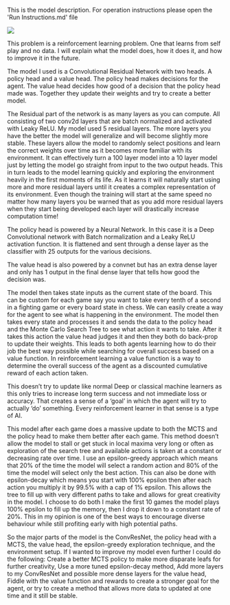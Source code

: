 This is the model description. For operation instructions please open the 'Run Instructions.md' file

<img src="https://media.githubusercontent.com/media/Christoper-Harvey/1st-Capstone/master/model.png" >

This problem is a reinforcement learning problem. One that learns from self play and no data. I will explain what the model does, how it does it, and how to improve it in the future.

The model I used is a Convolutional Residual Network with two heads. A policy head and a value head. The policy head makes decisions for the agent. The value head decides how good of a decision that the policy head made was. Together they update their weights and try to create a better model.

The Residual part of the network is as many layers as you can compute. All consisting of two conv2d layers that are batch normalized and activated with Leaky ReLU. My model used 5 residual layers. The more layers you have the better the model will generalize and will become slightly more stable. These layers allow the model to randomly select positions and learn the correct weights over time as it becomes more familiar with its environment. It can effectively turn a 100 layer model into a 10 layer model just by letting the model go straight from input to the two output heads. This in turn leads to the model learning quickly and exploring the environment heavily in the first moments of its life. As it learns it will naturally start using more and more residual layers until it creates a complex representation of its environment. Even though the training will start at the same speed no matter how many layers you be warned that as you add more residual layers when they start being developed each layer will drastically increase computation time!

The policy head is powered by a Neural Network. In this case it is a Deep Convolutional network with Batch normalization and a Leaky ReLU activation function. It is flattened and sent through a dense layer as the classifier with 25 outputs for the various decisions.

The value head is also powered by a convnet but has an extra dense layer and only has 1 output in the final dense layer that tells how good the decision was.

The model then takes state inputs as the current state of the board. This can be custom for each game say you want to take every tenth of a second in a fighting game or every board state in chess. We can easily create a way for the agent to see what is happening in the environment. The model then takes every state and processes it and sends the data to the policy head and the Monte Carlo Search Tree to see what action it wants to take. After it takes this action the value head judges it and then they both do back-prop to update their weights. This leads to both agents learning how to do their job the best way possible while searching for overall success based on a value function. In reinforcement learning a value function is a way to determine the overall success of the agent as a discounted cumulative reward of each action taken.

This doesn’t try to update like normal Deep or classical machine learners as this only tries to increase long term success and not immediate loss or accuracy. That creates a sense of a ‘goal’ in which the agent will try to actually ‘do’ something. Every reinforcement learner in that sense is a type of AI.

This model after each game does a massive update to both the MCTS and the policy head to make them better after each game. This method doesn’t allow the model to stall or get stuck in local maxima very long or often as exploration of the search tree and available actions is taken at a constant or decreasing rate over time. I use an epsilon-greedy approach which means that 20% of the time the model will select a random action and 80% of the time the model will select only the best action. This can also be done with epsilon-decay which means you start with 100% epsilon then after each action you multiply it by 99.5% with a cap of 1% epsilon. This allows the tree to fill up with very different paths to take and allows for great creativity in the model. I choose to do both I make the first 10 games the model plays 100% epsilon to fill up the memory, then I drop it down to a constant rate of 20%. This in my opinion is one of the best ways to encourage diverse behaviour while still profiting early with high potential paths.

So the major parts of the model is the ConvResNet, the policy head with a MCTS, the value head, the epsilon-greedy exploration technique, and the environment setup. If I wanted to improve my model even further I could do the following: Create a better MCTS policy to make more disparate leafs for further creativity, Use a more tuned epsilon-decay method, Add more layers to my ConvResNet and possible more dense layers for the value head, Fiddle with the value function and rewards to create a stronger goal for the agent, or try to create a method that allows more data to updated at one time and it still be stable.
